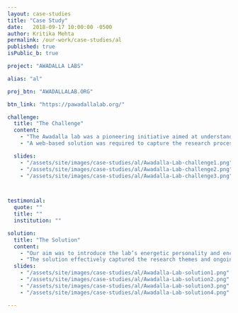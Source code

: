 ```yaml
---
layout: case-studies
title: "Case Study"
date:   2018-09-17 10:00:00 -0500
author: Kritika Mehta
permalink: /our-work/case-studies/al
published: true
isPublic_b: true

project: "AWADALLA LABS"

alias: "al"

proj_btn: "AWADALLALAB.ORG"

btn_link: "https://pawadallalab.org/"

challenge:
  title: "The Challenge"
  content:
    - "The Awadalla lab was a pioneering initiative aimed at understanding individual health trajectories using population genomics. The focus was on the individual to understand how populations evolve."
    - "A web-based solution was required to capture the research processes and collaborative team environment behind the Lab efforts. The primary objective of the research was to investigate underlying genomic and environmental contributions associated with disease trajectories in Canadian and global populations."

  slides:
    - "/assets/site/images/case-studies/al/Awadalla-Lab-challenge1.png"
    - "/assets/site/images/case-studies/al/Awadalla-Lab-challenge2.png"
    - "/assets/site/images/case-studies/al/Awadalla-Lab-challenge3.png"



testimonial:
  quote: ""
  title: ""
  institution: ""

solution:
  title: "The Solution"
  content:
    - "Our aim was to introduce the lab’s energetic personality and encourage others to join and connect. The social atmosphere and the liveliness of the lab was highlighted through the effective use of colours, iconography, and text styling. By elaborating on the main messages, the site was tailored to suit the needs of the target audience such as bioinformatics researchers, genetics researchers, and students."
    - "The solution effectively captured the research themes and ongoing projects concerning the lab. Strong information hierarchy was required to help researchers locate information by drawing attention to specializations such as precision medicine, personalised genomics, big data and population. The goal was to set the lab apart as an enterprise that encourages freedom of initiative through a collaborative rather than hierarchical environment."
  slides:
    - "/assets/site/images/case-studies/al/Awadalla-Lab-solution1.png"
    - "/assets/site/images/case-studies/al/Awadalla-Lab-solution2.png"
    - "/assets/site/images/case-studies/al/Awadalla-Lab-solution3.png"
    - "/assets/site/images/case-studies/al/Awadalla-Lab-solution4.png"

---
```

